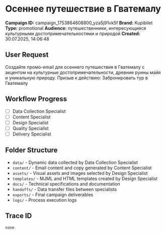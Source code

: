 # Осеннее путешествие в Гватемалу

**Campaign ID:** campaign_1753864608800_yza5j91vk5f
**Brand:** Kupibilet
**Type:** promotional
**Audience:** путешественники, интересующиеся культурными достопримечательностями и природой
**Created:** 30.07.2025, 14:06:48

## User Request
Создайте промо-email для осеннего путешествия в Гватемалу с акцентом на культурные достопримечательности, древние руины майя и уникальную природу. Призыв к действию: Забронировать тур в Гватемалу

## Workflow Progress
- [ ] Data Collection Specialist
- [ ] Content Specialist  
- [ ] Design Specialist
- [ ] Quality Specialist
- [ ] Delivery Specialist

## Folder Structure

- `data/` - Dynamic data collected by Data Collection Specialist
- `content/` - Email content and copy generated by Content Specialist
- `assets/` - Visual assets and images selected by Design Specialist
- `templates/` - MJML and HTML templates created by Design Specialist
- `docs/` - Technical specifications and documentation
- `handoffs/` - Data transfer files between specialists
- `exports/` - Final campaign deliverables
- `logs/` - Process execution logs

## Trace ID
`none`
